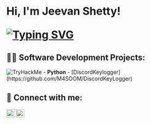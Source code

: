 <h1>Hi, I'm Jeevan Shetty! <br/><a href="https://www.linkedin.com/in/jeevanshetty11/"></a>

[![Typing SVG](https://readme-typing-svg.herokuapp.com?font=courier+new&color=0BF700&lines=a.k.a+M4s00m)](https://git.io/typing-svg)
<br>
<h2>👨‍💻 Software Development Projects:</h2>
<img src="https://tryhackme-badges.s3.amazonaws.com/M4s00m.png" alt="TryHackMe">
- <b>Python</b>
  - [DiscordKeylogger](https://github.com/M4SOOM/DiscordKeyLogger)



<h2> 🤳 Connect with me:</h2>

[<img align="left" alt="JeevanShetty | Twitter" width="22px" src="https://cdn.jsdelivr.net/npm/simple-icons@v3/icons/twitter.svg" />][twitter]
[<img align="left" alt="JeevanShetty | LinkedIn" width="22px" src="https://cdn.jsdelivr.net/npm/simple-icons@v3/icons/linkedin.svg" />][linkedin]

[twitter]: https://twitter.com/KyberRodid
[linkedin]: https://linkedin.com/in/jeevanshetty11/
